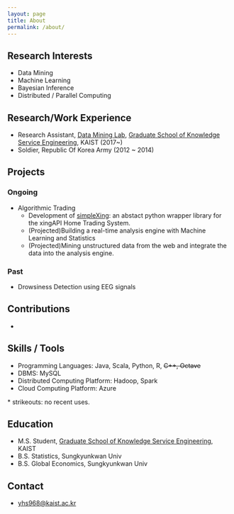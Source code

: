 ```yaml
---
layout: page
title: About
permalink: /about/
---
```


## Research Interests
- Data Mining
- Machine Learning
- Bayesian Inference
- Distributed / Parallel Computing

## Research/Work Experience
- Research Assistant, [Data Mining Lab](http://dm.kaist.ac.kr/), [Graduate School of Knowledge Service Engineering](http://kse.kaist.ac.kr/), KAIST (2017~)
- Soldier, Republic Of Korea Army (2012 ~ 2014)

## Projects
### Ongoing
- Algorithmic Trading
  - Development of [simpleXing](https://github.com/yhs-968/simpleXing): an abstact python wrapper library for the xingAPI Home Trading System.
  - (Projected)Building a real-time analysis engine with Machine Learning and Statistics
  - (Projected)Mining unstructured data from the web and integrate the data into the analysis engine.

### Past  
- Drowsiness Detection using EEG signals

## Contributions
- 

## Skills / Tools
- Programming Languages: Java, Scala, Python, R, <s>C++, Octave</s>
- DBMS: MySQL
- Distributed Computing Platform: Hadoop, Spark
- Cloud Computing Platform: Azure

\* strikeouts: no recent uses.

## Education
- M.S. Student, [Graduate School of Knowledge Service Engineering](http://kse.kaist.ac.kr/), KAIST
- B.S. Statistics, Sungkyunkwan Univ
- B.S. Global Economics, Sungkyunkwan Univ

## Contact
- yhs968@kaist.ac.kr
